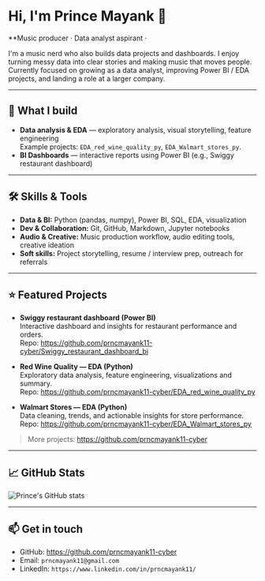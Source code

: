 <!-- README.md for Prince Mayank (prncmayank11-cyber) -->

# Hi, I'm Prince Mayank 👋
**Music producer · Data analyst aspirant ·

I'm a music nerd who also builds data projects and dashboards. I enjoy turning messy data into clear stories and making music that moves people. Currently focused on growing as a data analyst, improving Power BI / EDA projects, and landing a role at a larger company.

---

## 🔭 What I build
- **Data analysis & EDA** — exploratory analysis, visual storytelling, feature engineering  
  Example projects: `EDA_red_wine_quality_py`, `EDA_Walmart_stores_py`.
- **BI Dashboards** — interactive reports using Power BI (e.g., Swiggy restaurant dashboard)
---

## 🛠️ Skills & Tools
- **Data & BI:** Python (pandas, numpy), Power BI, SQL, EDA, visualization  
- **Dev & Collaboration:** Git, GitHub, Markdown, Jupyter notebooks  
- **Audio & Creative:** Music production workflow, audio editing tools, creative ideation  
- **Soft skills:** Project storytelling, resume / interview prep, outreach for referrals

---

## ⭐ Featured Projects
- **Swiggy restaurant dashboard (Power BI)**  
  Interactive dashboard and insights for restaurant performance and orders.  
  Repo: https://github.com/prncmayank11-cyber/Swiggy_restaurant_dashboard_bi

- **Red Wine Quality — EDA (Python)**  
  Exploratory data analysis, feature engineering, visualizations and summary.  
  Repo: https://github.com/prncmayank11-cyber/EDA_red_wine_quality_py

- **Walmart Stores — EDA (Python)**  
  Data cleaning, trends, and actionable insights for store performance.  
  Repo: https://github.com/prncmayank11-cyber/EDA_Walmart_stores_py

> More projects: https://github.com/prncmayank11-cyber

---

## 📈 GitHub Stats
![Prince's GitHub stats](https://github-readme-stats.vercel.app/api?username=prncmayank11-cyber&show_icons=true&theme=radical)

---

## 📫 Get in touch
- GitHub: https://github.com/prncmayank11-cyber  
- Email: `prncmayank11@gmail.com` 
- LinkedIn: `https://www.linkedin.com/in/prncmayank11/`
